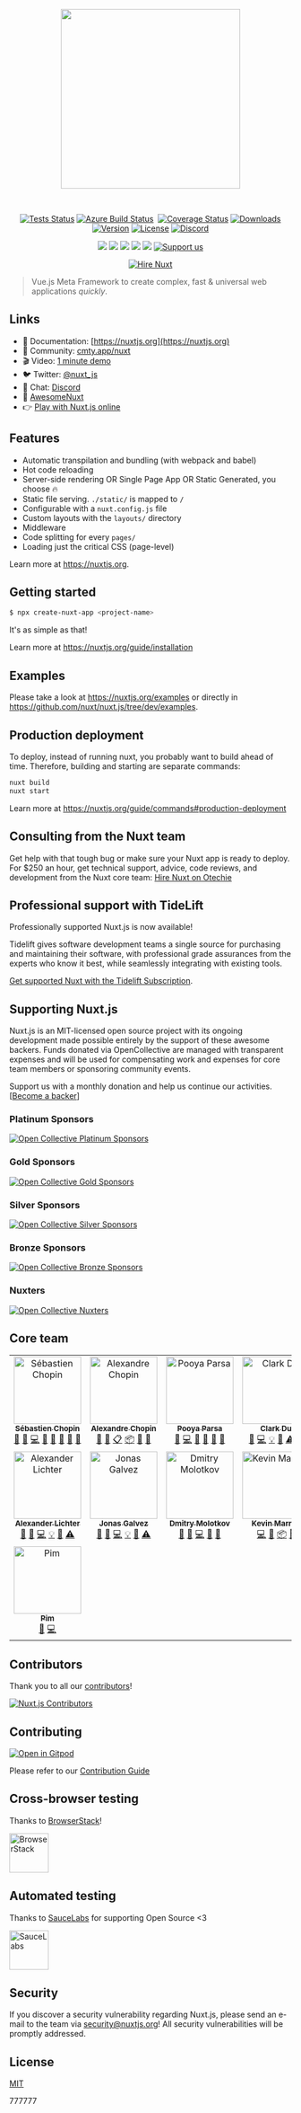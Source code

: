 <p align="center"><img align="center" style="width:320px" src="https://nuxtjs.org/meta_400.png"/></p><br/>
<p align="center">
  <a href="https://github.com/nuxt/nuxt.js/actions?query=branch%3Adev+event%3Apush"><img src="https://github.com/nuxt/nuxt.js/workflows/test/badge.svg?branch=dev&event=push" alt="Tests Status"></a>
  <a href="https://dev.azure.com/nuxt/nuxt.js/_build/latest?definitionId=1"><img src="https://dev.azure.com/nuxt/nuxt.js/_apis/build/status/nuxt.js" alt="Azure Build Status"></a>
  <a href="https://codecov.io/gh/nuxt/nuxt.js"><img src="https://badgen.net/codecov/c/github/nuxt/nuxt.js/master" alt="Coverage Status"></a>
  <a href="https://www.npmjs.com/package/nuxt"><img src="https://badgen.net/npm/dm/nuxt" alt="Downloads"></a>
  <a href="https://www.npmjs.com/package/nuxt"><img src="https://badgen.net/npm/v/nuxt" alt="Version"></a>
  <a href="https://www.npmjs.com/package/nuxt"><img src="https://badgen.net/npm/license/nuxt" alt="License"></a>
  <a href="https://discord.nuxtjs.org/"><img src="https://badgen.net/badge/Discord/join-us/7289DA" alt="Discord"></a>
 </p>
 <p align="center">
  <a href="#platinum-sponsors" alt="Platinum Sponsors on Open Collective"><img src="https://opencollective.com/nuxtjs/tiers/platinum-sponsors/badge.svg" /></a>
  <a href="#gold-sponsors" alt="Gold Sponsors on Open Collective"><img src="https://opencollective.com/nuxtjs/tiers/gold-sponsors/badge.svg" /></a>
  <a href="#silver-sponsors" alt="Silver Sponsors on Open Collective"><img src="https://opencollective.com/nuxtjs/tiers/silver-sponsors/badge.svg" /></a>
  <a href="#bronze-sponsors" alt="Bronze Sponsors on Open Collective"><img src="https://opencollective.com/nuxtjs/tiers/bronze-sponsors/badge.svg" /></a>
  <a href="#nuxters" alt="Nuxters on Open Collective"><img src="https://opencollective.com/nuxtjs/tiers/nuxters/badge.svg" /></a>
  <a href="https://oc.nuxtjs.org/"><img src="https://img.shields.io/badge/Support%20us-Open%20Collective-41B883.svg" alt="Support us"></a>
</p>
<p align="center">
  <a href="https://otechie.com/nuxt?ref=badge"><img src="https://api.otechie.com/consultancy/nuxt/badge.svg" alt="Hire Nuxt"></a>
</p>

> Vue.js Meta Framework to create complex, fast & universal web applications *quickly*.

## Links

- 📘 Documentation: [https://nuxtjs.org](https://nuxtjs.org)
- 👥 Community: [cmty.app/nuxt](https://cmty.app/nuxt)
- 🎬 Video: [1 minute demo](https://www.youtube.com/watch?v=kmf-p-pTi40)
- 🐦 Twitter: [@nuxt_js](https://twitter.nuxtjs.org/)
- 💬 Chat: [Discord](https://discord.nuxtjs.org/)
- 🌟 [AwesomeNuxt](https://awesome.nuxtjs.org/)
- 👉 [Play with Nuxt.js online](https://template.nuxtjs.org)

## Features

- Automatic transpilation and bundling (with webpack and babel)
- Hot code reloading
- Server-side rendering OR Single Page App OR Static Generated, you choose :fire:
- Static file serving. `./static/` is mapped to `/`
- Configurable with a `nuxt.config.js` file
- Custom layouts with the `layouts/` directory
- Middleware
- Code splitting for every `pages/`
- Loading just the critical CSS (page-level)

Learn more at <https://nuxtjs.org>.

## Getting started

```sh
$ npx create-nuxt-app <project-name>
```

It's as simple as that!

Learn more at https://nuxtjs.org/guide/installation

## Examples

Please take a look at <https://nuxtjs.org/examples> or directly in <https://github.com/nuxt/nuxt.js/tree/dev/examples>.

## Production deployment

To deploy, instead of running nuxt, you probably want to build ahead of time. Therefore, building and starting are separate commands:

```bash
nuxt build
nuxt start
```

Learn more at https://nuxtjs.org/guide/commands#production-deployment

## Consulting from the Nuxt team

Get help with that tough bug or make sure your Nuxt app is ready to deploy. For $250 an hour, get technical support, advice, code reviews, and development from the Nuxt core team: [Hire Nuxt on Otechie](https://otechie.com/nuxt?ref=readme)

## Professional support with TideLift

Professionally supported Nuxt.js is now available!

Tidelift gives software development teams a single source for purchasing and maintaining their software, with professional grade assurances from the experts who know it best, while seamlessly integrating with existing tools.

[Get supported Nuxt with the Tidelift Subscription](https://tidelift.com/subscription/pkg/npm-nuxt?utm_source=npm-nuxt&utm_medium=readme).

## Supporting Nuxt.js

Nuxt.js is an MIT-licensed open source project with its ongoing development made possible entirely by the support of these awesome backers.
Funds donated via OpenCollective are managed with transparent expenses and will be used for compensating work and expenses for core team members or sponsoring community events.

Support us with a monthly donation and help us continue our activities. [[Become a backer](https://opencollective.com/nuxtjs#contribute)]

### Platinum Sponsors

[![Open Collective Platinum Sponsors][platinum-sponsors-src]][platinum-sponsors-href]

### Gold Sponsors

[![Open Collective Gold Sponsors][gold-sponsors-src]][gold-sponsors-href]

### Silver Sponsors

[![Open Collective Silver Sponsors][silver-sponsors-src]][silver-sponsors-href]

### Bronze Sponsors

[![Open Collective Bronze Sponsors][bronze-sponsors-src]][bronze-sponsors-href]

### Nuxters

[![Open Collective Nuxters][nuxters-src]][nuxters-href]

## Core team

<!-- ALL-CONTRIBUTORS-LIST:START - Do not remove or modify this section -->
<!-- prettier-ignore -->
<table><tr><td align="center"><a href="https://github.com/atinux"><img src="https://avatars2.githubusercontent.com/u/904724?v=4" width="120px;" alt="Sébastien Chopin"/><br /><sub><b>Sébastien Chopin</b></sub></a><br /><a href="#blog-Atinux" title="Blogposts">📝</a> <a href="https://github.com/Atinux/Nuxt.js/issues?q=author%3AAtinux" title="Bug reports">🐛</a> <a href="https://github.com/Atinux/Nuxt.js/commits?author=Atinux" title="Code">💻</a> <a href="#design-Atinux" title="Design">🎨</a> <a href="https://github.com/Atinux/Nuxt.js/commits?author=Atinux" title="Documentation">📖</a> <a href="#question-Atinux" title="Answering Questions">💬</a> <a href="#review-Atinux" title="Reviewed Pull Requests">👀</a> <a href="#talk-Atinux" title="Talks">📢</a></td><td align="center"><a href="https://github.com/alexchopin"><img src="https://avatars2.githubusercontent.com/u/4084277?v=4" width="120px;" alt="Alexandre Chopin"/><br /><sub><b>Alexandre Chopin</b></sub></a><br /><a href="#design-alexchopin" title="Design">🎨</a> <a href="https://github.com/Atinux/Nuxt.js/commits?author=alexchopin" title="Documentation">📖</a> <a href="#eventOrganizing-alexchopin" title="Event Organizing">📋</a> <a href="#platform-alexchopin" title="Packaging/porting to new platform">📦</a> <a href="#question-alexchopin" title="Answering Questions">💬</a> <a href="#talk-alexchopin" title="Talks">📢</a></td><td align="center"><a href="https://github.com/pi0"><img src="https://avatars0.githubusercontent.com/u/5158436?v=4" width="120px;" alt="Pooya Parsa"/><br /><sub><b>Pooya Parsa</b></sub></a><br /><a href="https://github.com/Atinux/Nuxt.js/issues?q=author%3Api0" title="Bug reports">🐛</a> <a href="https://github.com/Atinux/Nuxt.js/commits?author=pi0" title="Code">💻</a> <a href="#plugin-pi0" title="Plugin/utility libraries">🔌</a> <a href="#question-pi0" title="Answering Questions">💬</a> <a href="#review-pi0" title="Reviewed Pull Requests">👀</a> <a href="#tool-pi0" title="Tools">🔧</a></td><td align="center"><a href="https://github.com/clarkdo"><img src="https://avatars3.githubusercontent.com/u/4312154?v=4" width="120px;" alt="Clark Du"/><br /><sub><b>Clark Du</b></sub></a><br /><a href="https://github.com/Atinux/Nuxt.js/issues?q=author%3Aclarkdo" title="Bug reports">🐛</a> <a href="https://github.com/Atinux/Nuxt.js/commits?author=clarkdo" title="Code">💻</a> <a href="#example-clarkdo" title="Examples">💡</a> <a href="#review-clarkdo" title="Reviewed Pull Requests">👀</a> <a href="https://github.com/Atinux/Nuxt.js/commits?author=clarkdo" title="Tests">⚠️</a> <a href="#tool-clarkdo" title="Tools">🔧</a></td></tr><tr><td align="center"><a href="https://github.com/manniL"><img src="https://avatars0.githubusercontent.com/u/640208?s=460&v=4" width="120px;" alt="Alexander Lichter"/><br /><sub><b>Alexander Lichter</b></sub></a><br /><a href="#question-manniL" title="Answering Questions">💬</a> <a href="https://github.com/Atinux/Nuxt.js/issues?q=author%3AmanniL" title="Bug reports">🐛</a> <a href="https://github.com/Atinux/Nuxt.js/commits?author=manniL" title="Code">💻</a> <a href="#example-manniL" title="Examples">💡</a> <a href="#review-manniL" title="Reviewed Pull Requests">👀</a> <a href="https://github.com/Atinux/Nuxt.js/commits?author=manniL" title="Tests">⚠️</a></td><td align="center"><a href="https://github.com/galvez"><img src="https://avatars1.githubusercontent.com/u/12291?s=460&v=4" width="120px;" alt="Jonas Galvez"/><br /><sub><b>Jonas Galvez</b></sub></a><br /><a href="#question-galvez" title="Answering Questions">💬</a> <a href="https://github.com/Atinux/Nuxt.js/issues?q=author%3Agalvez" title="Bug reports">🐛</a> <a href="https://github.com/Atinux/Nuxt.js/commits?author=galvez" title="Code">💻</a> <a href="#example-galvez" title="Examples">💡</a> <a href="#review-galvez" title="Reviewed Pull Requests">👀</a> <a href="https://github.com/Atinux/Nuxt.js/commits?author=galvez" title="Tests">⚠️</a></td><td align="center"><a href="https://github.com/aldarund"><img src="https://avatars2.githubusercontent.com/u/571159?v=4" width="120px;" alt="Dmitry Molotkov"/><br /><sub><b>Dmitry Molotkov</b></sub></a><br /><a href="#question-aldarund" title="Answering Questions">💬</a> <a href="https://github.com/Atinux/Nuxt.js/issues?q=author%3Aaldarund" title="Bug reports">🐛</a> <a href="https://github.com/Atinux/Nuxt.js/commits?author=aldarund" title="Code">💻</a> <a href="#ideas-aldarund" title="Ideas, Planning, & Feedback">🤔</a> <a href="#review-aldarund" title="Reviewed Pull Requests">👀</a></td><td align="center"><a href="https://github.com/kevinmarrec"><img src="https://avatars2.githubusercontent.com/u/25272043?v=4" width="120px;" alt="Kevin Marrec"/><br /><sub><b>Kevin Marrec</b></sub></a><br /><a href="https://github.com/Atinux/Nuxt.js/commits?author=kevinmarrec" title="Code">💻</a> <a href="#ideas-kevinmarrec" title="Ideas, Planning, & Feedback">🤔</a> <a href="#platform-kevinmarrec" title="Packaging/porting to new platform">📦</a> <a href="#review-kevinmarrec" title="Reviewed Pull Requests">👀</a></td></tr><tr><td align="center"><a href="https://github.com/pimlie"><img src="https://avatars3.githubusercontent.com/u/1067403?v=4" width="120px;" alt="Pim"/><br /><sub><b>Pim</b></sub></a><br /><a href="https://github.com/Atinux/Nuxt.js/issues?q=author%3Apimlie" title="Bug reports">🐛</a> <a href="https://github.com/Atinux/Nuxt.js/commits?author=pimlie" title="Code">💻</a></td></tr></table>

<!-- ALL-CONTRIBUTORS-LIST:END -->

## Contributors

Thank you to all our [contributors](https://github.com/nuxt/nuxt.js/graphs/contributors)!

[![Nuxt.js Contributors][contributors-src]][contributors-href]

## Contributing

[![Open in Gitpod](https://gitpod.io/button/open-in-gitpod.svg)](https://gitpod.io/#https://github.com/nuxt/nuxt.js)

Please refer to our [Contribution Guide](https://nuxtjs.org/guide/contribution-guide#codefund_ad)

## Cross-browser testing

Thanks to [BrowserStack](http://browserstack.com)!

<a href="http://browserstack.com"><img height="70" src="https://nuxtjs.org/browserstack.svg" alt="BrowserStack"></a>

## Automated testing

Thanks to [SauceLabs](https://saucelabs.com) for supporting Open Source <3

<a href="https://saucelabs.com"><img height="70" src="https://nuxtjs.org/saucelabs.svg" alt="SauceLabs"></a>

## Security

If you discover a security vulnerability regarding Nuxt.js, please send an e-mail to the team via security@nuxtjs.org! All security vulnerabilities will be promptly addressed.

## License

[MIT](https://github.com/nuxt/nuxt.js/blob/dev/LICENSE)

<!-- Open Collective Tiers -->
[platinum-sponsors-src]: https://opencollective.com/nuxtjs/tiers/platinum-sponsors.svg?avatarHeight=96&width=890
[platinum-sponsors-href]: https://opencollective.com/nuxtjs#contributors
[gold-sponsors-src]: https://opencollective.com/nuxtjs/tiers/gold-sponsors.svg?avatarHeight=80&width=890
[gold-sponsors-href]: https://opencollective.com/nuxtjs#contributors
[silver-sponsors-src]: https://opencollective.com/nuxtjs/tiers/silver-sponsors.svg?avatarHeight=64&width=890
[silver-sponsors-href]: https://opencollective.com/nuxtjs#contributors
[bronze-sponsors-src]: https://opencollective.com/nuxtjs/tiers/bronze-sponsors.svg?avatarHeight=48&width=890
[bronze-sponsors-href]: https://opencollective.com/nuxtjs#contributors
[nuxters-src]: https://opencollective.com/nuxtjs/tiers/nuxters.svg?width=890&button=false
[nuxters-href]: https://opencollective.com/nuxtjs#contributors
[contributors-src]: https://opencollective.com/nuxtjs/contributors.svg?width=890&button=false
[contributors-href]: https://github.com/nuxt/nuxt.js/graphs/contributors
777777

